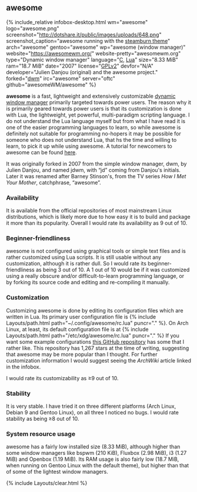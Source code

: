 ## awesome
{% include_relative infobox-desktop.html wm="awesome" logo="awesome.png" screenshot="http://dotshare.it/public/images/uploads/648.png" screenshot_caption="awesome running with the <a href='https://github.com/copycat-killer/awesome-copycats/tree/master/themes/steamburn' link='_blank'>steamburn theme</a>" arch="awesome" gentoo="awesome" wp="awesome (window manager)" website="https://awesomewm.org/" website-pretty="awesomewm.org" type="Dynamic window manager" language="<a href='https://en.wikipedia.org/wiki/C_(programming_language)' link='_blank'>C</a>, <a href='https://en.wikipedia.org/wiki/Lua_(programming_language)' link='_blank'>Lua</a>" size="8.33 MiB" ram="18.7 MiB" date="2007" license="<a href='https://raw.githubusercontent.com/awesomeWM/awesome/master/LICENSE' link='_blank'>GPLv2</a>" devfor="N/A" developer="Julien Danjou (original) and the awesome project." forked="<a href='https://en.wikipedia.org/wiki/dwm' link='_blank'>dwm</a>" irc="awesome" server="oftc" github="awesomeWM/awesome" %}

**awesome** is a fast, lightweight and extensively customizable [dynamic window manager](https://wiki.archlinux.org/index.php/Window_manager#Types) primarily targeted towards power users. The reason why it is primarily geared towards power users is that its customization is done with Lua, the lightweight, yet powerful, multi-paradigm scripting language. I do not understand the Lua language myself but from what I have read it is one of the easier programming languages to learn, so while awesome is definitely not suitable for programming no-hopers it may be possible for someone who does not understand Lua, that hs the time and willing to learn, to pick it up while using awesome. A tutorial for newcomers to awesome can be found [here](https://awesomewm.org/apidoc/). 

It was originally forked in 2007 from the simple window manager, dwm, by Julien Danjou, and named jdwm, with &ldquo;jd&rdquo; coming from Danjou's initials. Later it was renamed after Barney Stinson's, from the TV series *How I Met Your Mother*, catchphrase, &ldquo;awesome&rdquo;.

### Availability
It is available from the official repositories of most mainstream Linux distributions, which is likely more due to how easy it is to build and package it more than its popularity. Overall I would rate its availability as 9 out of 10. 

### Beginner-friendliness
awesome is not configured using graphical tools or simple text files and is rather customized using Lua scripts. It is still usable without any customization, although it is rather dull. So I would rate its beginner-friendliness as being 3 out of 10. A 1 out of 10 would be if it was customized using a really obscure and/or difficult-to-learn programming language, or by forking its source code and editing and re-compiling it manually. 

### Customization
Customizing awesome is done by editing its configuration files which are written in Lua. Its primary user configuration file is {% include Layouts/path.html path="~/.config/awesome/rc.lua" puncr="." %}. On Arch Linux, at least, its default configuration file is at {% include Layouts/path.html path="/etc/xdg/awesome/rc.lua" puncr="." %} If you want some example configurations [this GitHub repository](https://github.com/copycat-killer/awesome-copycats) has some that I rather like. This repository has 1,267 stars at the time of writing, suggesting that awesome may be more popular than I thought. For further customization information I would suggest seeing the *ArchWiki* article linked in the infobox. 

I would rate its customizability as &ge;9 out of 10.

### Stability
It is very stable. I have tried it on three different platforms (Arch Linux, Debian 9 and Gentoo Linux), on all three I noticed no bugs. I would rate stability as being &ge;8 out of 10. 

### System resource usage
awesome has a fairly low installed size (8.33 MiB), although higher than some window managers like bspwm (210 KiB), Fluxbox (2.98 MiB), i3 (1.27 MiB) and Openbox (1.19 MiB). Its RAM usage is also fairly low (18.7 MiB, when running on Gentoo Linux with the default theme), but higher than that of some of the lightest window managers. 

{% include Layouts/clear.html %}

